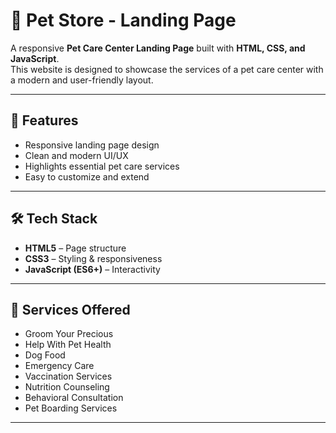 # 🐾 Pet Store - Landing Page

A responsive **Pet Care Center Landing Page** built with **HTML, CSS, and JavaScript**.  
This website is designed to showcase the services of a pet care center with a modern and user-friendly layout.

---

## 🌟 Features
- Responsive landing page design  
- Clean and modern UI/UX  
- Highlights essential pet care services  
- Easy to customize and extend  

---

## 🛠️ Tech Stack
- **HTML5** – Page structure  
- **CSS3** – Styling & responsiveness  
- **JavaScript (ES6+)** – Interactivity  

---

## 🐶 Services Offered
- Groom Your Precious  
- Help With Pet Health  
- Dog Food  
- Emergency Care  
- Vaccination Services  
- Nutrition Counseling  
- Behavioral Consultation  
- Pet Boarding Services  

---

